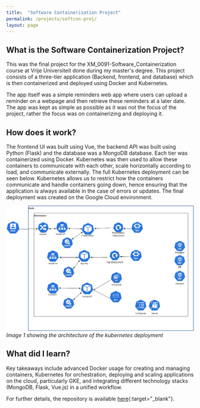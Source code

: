 ```yaml
---
title:  "Software Containerisation Project"
permalink: /projects/softcon-proj/
layout: page
---
```

## What is the Software Containerization Project?
This was the final project for the XM_0091-Software_Containerization course at Vrije Universiteit done during my master's degree. This project consists of a three-tier application (Backend, frontend, and database) which is then containerized and deployed using Docker and Kubernetes.

The app itself was a simple reminders web app where users can upload a reminder on a webpage and then retrieve these reminders at a later date. The app was kept as simple as possible as it was not the focus of the project, rather the focus was on containerizing and deploying it.

## How does it work?
The frontend UI was built using Vue, the backend API was built using Python (Flask) and the database was a MongoDB database. Each tier was containerized using Docker. Kubernetes was then used to allow these containers to communicate with each other, scale horizontally according to load, and communicate externally. The full Kubernetes deployment can be seen below. Kubernetes allows us to restrict how the containers communicate and handle containers going down, hence ensuring that the application is always available in the case of errors or updates. The final deployment was created on the Google Cloud environment.

![architecture](/images/architecture.jpeg)
*Image 1 showing the architecture of the kubernetes deployment*


## What did I learn?
Key takeaways include advanced Docker usage for creating and managing containers, Kubernetes for orchestration, deploying and scaling applications on the cloud, particularly GKE, and integrating different technology stacks (MongoDB, Flask, Vue.js) in a unified workflow.

For further details, the repository is available [here](https://github.com/dalviebenu/XM_0091-Software_Containerization){:target="_blank"}.